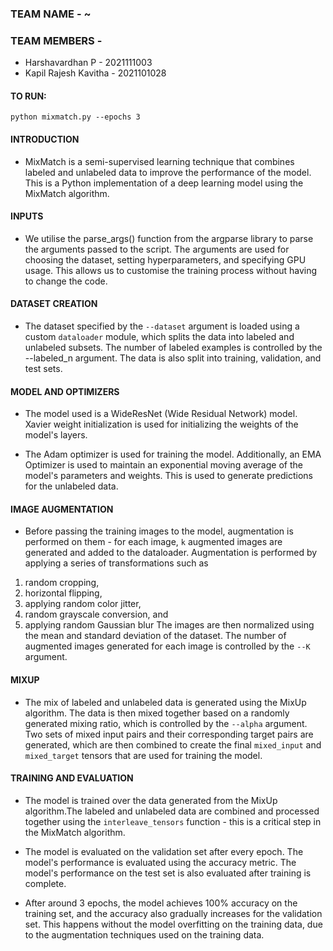 ### TEAM NAME - ~

### TEAM MEMBERS - 

- Harshavardhan P - 2021111003
- Kapil Rajesh Kavitha - 2021101028

#### TO RUN:

`python mixmatch.py --epochs 3`

#### INTRODUCTION

- MixMatch is a semi-supervised learning technique that combines labeled and unlabeled data to improve the performance of the model. This is a Python implementation of a deep learning model using the MixMatch algorithm. 


#### INPUTS

- We utilise the parse_args() function from the argparse library to parse the arguments passed to the script. The arguments are used for choosing the dataset, setting hyperparameters, and specifying GPU usage. This allows us to customise the training process without having to change the code.

#### DATASET CREATION

- The dataset specified by the `--dataset` argument is loaded using a custom `dataloader` module, which splits the data into labeled and unlabeled subsets. The number of labeled examples is controlled by the --labeled_n argument. The data is also split into training, validation, and test sets.

#### MODEL AND OPTIMIZERS

- The model used is a WideResNet (Wide Residual Network) model. Xavier weight initialization is used for initializing the weights of the model's layers. 

- The Adam optimizer is used for training the model. Additionally, an EMA Optimizer is used to maintain an exponential moving average of the model's parameters and weights. This is used to generate predictions for the unlabeled data.

#### IMAGE AUGMENTATION

- Before passing the training images to the model, augmentation is performed on them - for each image, `k` augmented images are generated and added to the dataloader. Augmentation is performed by applying a series of transformations such as 
1. random cropping, 
2. horizontal flipping, 
3. applying random color jitter,
4. random grayscale conversion, and
5. applying random Gaussian blur
The images are then normalized using the mean and standard deviation of the dataset. The number of augmented images generated for each image is controlled by the `--K` argument.

#### MIXUP

- The mix of labeled and unlabeled data is generated using the MixUp algorithm. The data is then mixed together based on a randomly generated mixing ratio, which is controlled by the `--alpha` argument. Two sets of mixed input pairs and their corresponding target pairs are generated, which are then combined to create the final `mixed_input` and `mixed_target` tensors that are used for training the model.

#### TRAINING AND EVALUATION

- The model is trained over the data generated from the MixUp algorithm.The labeled and unlabeled data are combined and processed together using the `interleave_tensors` function - this is a critical step in the MixMatch algorithm. 

- The model is evaluated on the validation set after every epoch. The model's performance is evaluated using the accuracy metric. The model's performance on the test set is also evaluated after training is complete.

- After around 3 epochs, the model achieves 100% accuracy on the training set, and the accuracy also gradually increases for the validation set. This happens without the model overfitting on the training data, due to the augmentation techniques used on the training data. 
